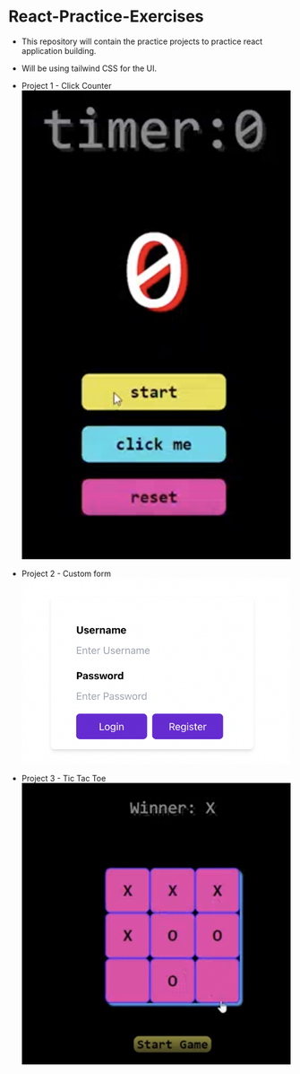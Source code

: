 # React-Practice-Exercises

- This repository will contain the practice projects to practice react application building.
- Will be using tailwind CSS for the UI.

- Project 1 - Click Counter
  ![alt text](image.png)

- Project 2 - Custom form
  ![alt text](image-1.png)

- Project 3 - Tic Tac Toe
  ![alt text](image-2.png)
